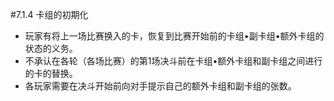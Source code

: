 #7.1.4        卡组的初期化
* 玩家有将上一场比赛换入的卡，恢复到比赛开始前的卡组•副卡组•额外卡组的状态的义务。
* 不承认在各轮（各场比赛）的第1场决斗前在卡组•额外卡组和副卡组之间进行的卡的替换。
* 各玩家需要在决斗开始前向对手提示自己的额外卡组和副卡组的张数。
